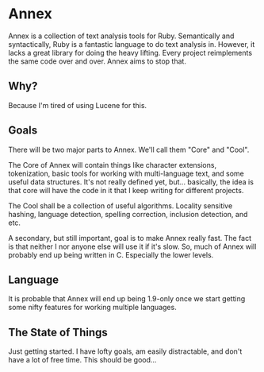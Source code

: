 Annex
=====

Annex is a collection of text analysis tools for Ruby.  Semantically and syntactically, Ruby is a fantastic language to do text analysis in.  However, it lacks a great library for doing the heavy lifting.  Every project reimplements the same code over and over.  Annex aims to stop that.


Why?
----

Because I'm tired of using Lucene for this.


Goals
-----

There will be two major parts to Annex.  We'll call them "Core" and "Cool".

The Core of Annex will contain things like character extensions, tokenization, basic tools for working with multi-language text, and some useful data structures.  It's not really defined yet, but... basically, the idea is that core will have the code in it that I keep writing for different projects.

The Cool shall be a collection of useful algorithms.  Locality sensitive hashing, language detection, spelling correction, inclusion detection, and etc.

A secondary, but still important, goal is to make Annex really fast.  The fact is that neither I nor anyone else will use it if it's slow.  So, much of Annex will probably end up being written in C.  Especially the lower levels.


Language
--------

It is probable that Annex will end up being 1.9-only once we start getting some nifty features for working multiple languages.


The State of Things
-------------------

Just getting started.  I have lofty goals, am easily distractable, and don't have a lot of free time.  This should be good...

